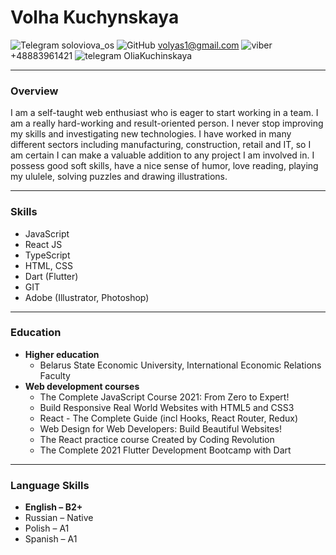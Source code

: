 # Volha Kuchynskaya

![Telegram](https://raw.githubusercontent.com/OliaKapuczynskaya/rsschool-cv/1a4291ec35ed421cbe39255fcababb7e01677fc2/icons/Skype.ico) soloviova_os ![GitHub](https://raw.githubusercontent.com/OliaKapuczynskaya/rsschool-cv/1a4291ec35ed421cbe39255fcababb7e01677fc2/icons/Mail.ico) volyas1@gmail.com ![viber](https://raw.githubusercontent.com/OliaKapuczynskaya/rsschool-cv/1a4291ec35ed421cbe39255fcababb7e01677fc2/icons/Viber.ico) +48883961421 ![telegram](https://raw.githubusercontent.com/OliaKapuczynskaya/rsschool-cv/1a4291ec35ed421cbe39255fcababb7e01677fc2/icons/Telegram.ico) OliaKuchinskaya


------------
###  Overview
 I am a self-taught web enthusiast who is eager to start working in a team.
 I am a really hard-working and result-oriented person. I never stop improving my skills and investigating new technologies. 
 I have worked in many different sectors including manufacturing, construction, retail and IT, so I am certain I can make a valuable addition to any project I am involved in. 
 I possess good soft skills, have a nice sense of humor, love reading, playing my ululele, solving puzzles and drawing illustrations.

------------

### Skills
- JavaScript
- React JS
- TypeScript
- HTML, CSS
- Dart (Flutter)
- GIT
- Adobe (Illustrator, Photoshop)

------------

### Education
+ **Higher education**
    + Belarus State Economic University, International Economic Relations Faculty
+ **Web development courses**
    * The Complete JavaScript Course 2021: From Zero to Expert!
    * Build Responsive Real World Websites with HTML5 and CSS3
    * React - The Complete Guide (incl Hooks, React Router, Redux)
    * Web Design for Web Developers: Build Beautiful Websites!
    * The React practice course Created by Coding Revolution
    * The Complete 2021 Flutter Development Bootcamp with Dart

------------

### Language Skills 
- **English – B2+**
- Russian – Native
- Polish – A1
- Spanish – A1

